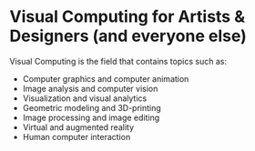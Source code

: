# Visual Computing for Artists & Designers (and everyone else)

Visual Computing is the field that contains topics such as: 
 * Computer graphics and computer animation 
 * Image analysis and computer vision
 * Visualization and visual analytics 
 * Geometric modeling and 3D-printing
 * Image processing and image editing 
 * Virtual and augmented reality
 * Human computer interaction

